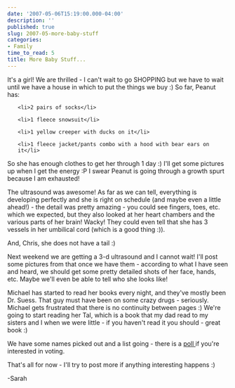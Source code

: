 ```yaml
---
date: '2007-05-06T15:19:00.000-04:00'
description: ''
published: true
slug: 2007-05-more-baby-stuff
categories:
- Family
time_to_read: 5
title: More Baby Stuff...
---
```


It's a girl!  We are thrilled - I can't wait to go SHOPPING but we have to wait until we have a house in which to put the things we buy :)  So far, Peanut has:

<ul>

	<li>2 pairs of socks</li>

	<li>1 fleece snowsuit</li>

	<li>1 yellow creeper with ducks on it</li>

	<li>1 fleece jacket/pants combo with a hood with bear ears on it</li>

</ul>

So she has enough clothes to get her through 1 day :)  I'll get some pictures up when I get the energy :P  I swear Peanut is going through a growth spurt because I am exhausted!

The ultrasound was awesome!  As far as we can tell, everything is developing perfectly and she is right on schedule (and maybe even a little ahead!) - the detail was pretty amazing - you could see fingers, toes, etc. which we expected, but they also looked at her heart chambers and the various parts of her brain!  Wacky!  They could even tell that she has 3 vessels in her umbilical cord (which is a good thing :)).

And, Chris, she does not have a tail :)

Next weekend we are getting a 3-d ultrasound and I cannot wait!  I'll post some pictures from that once we have them - according to what I have seen and heard, we should get some pretty detailed shots of her face, hands, etc.  Maybe we'll even be able to tell who she looks like!

Michael has started to read her books every night, and they've mostly been Dr. Suess.  That guy must have been on some crazy drugs - seriously.  Michael gets frustrated that there is no continuity between pages :)  We're going to start reading her Tal, which is a book that my dad read to my sisters and I when we were little - if you haven't read it you should - great book :)

We have some names picked out and a list going - there is a [poll ](http://boards.babycenter.com/n/pfx/forum.aspx?tsn=1&amp;nav=messages&amp;webtag=bcus1180&amp;tid=9329)if you're interested in voting.

That's all for now - I'll try to post more if anything interesting happens :)

-Sarah
